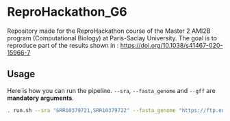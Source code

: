 # ReproHackathon_G6
Repository made for the ReproHackathon course of the Master 2 AMI2B program (Computational Biology) at Paris-Saclay University. The goal is to reproduce part of the results shown in : https://doi.org/10.1038/s41467-020-15966-7

## **Usage**
Here is how you can run the pipeline. `--sra`, `--fasta_genome` and `--gff` are **mandatory arguments**.
```bash
. run.sh --sra "SRR10379721,SRR10379722" --fasta_genome "https://ftp.ensemblgenomes.ebi.ac.uk/pub/bacteria/release-60/fasta/bacteria_26_collection/staphylococcus_aureus_subsp_aureus_nctc_8325_gca_000013425/dna/Staphylococcus_aureus_subsp_aureus_nctc_8325_gca_000013425.ASM1342v1_.dna.toplevel.fa.gz" --gff "https://ftp.ncbi.nlm.nih.gov/genomes/all/GCF/000/013/425/GCF_000013425.1_ASM1342v1/GCF_000013425.1_ASM1342v1_genomic.gff.gz"
```
